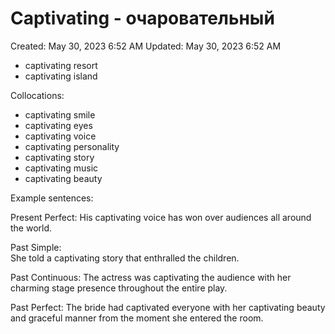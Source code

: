 # Captivating - очаровательный

Created: May 30, 2023 6:52 AM
Updated: May 30, 2023 6:52 AM

- captivating resort
- captivating island

Collocations:

- captivating smile
- captivating eyes 
- captivating voice
- captivating personality
- captivating story
- captivating music
- captivating beauty

Example sentences:

Present Perfect: 
His captivating voice has won over audiences all around the world.

Past Simple:  
She told a captivating story that enthralled the children. 

Past Continuous: 
The actress was captivating the audience with her charming stage presence throughout the entire play.

Past Perfect:
The bride had captivated everyone with her captivating beauty and graceful manner from the moment she entered the room.